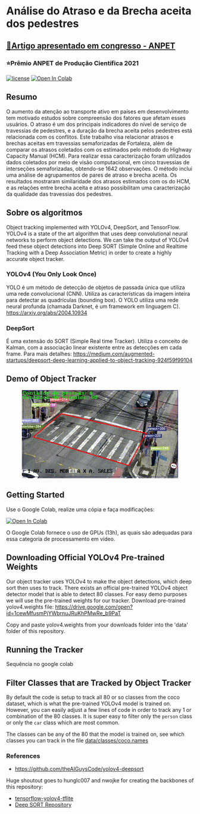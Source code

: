 # Análise do Atraso e da Brecha aceita dos pedestres
## [📃Artigo apresentado em congresso - ANPET](https://www.anpet.org.br/anais35/documentos/2021/Tr%C3%A1fego%20Urbano%20e%20Rodovi%C3%A1rio/Tr%C3%A1fego%20Urbano/2_164_AC.pdf)
### ⭐Prêmio ANPET de Produção Científica 2021
[![license](https://img.shields.io/github/license/mashape/apistatus.svg)](LICENSE)
[![Open In Colab](https://colab.research.google.com/assets/colab-badge.svg)](https://colab.research.google.com/drive/1Kqat0dcnQ5gOfvARZZtrsh1inDq_i1Hx?usp=sharing)

## Resumo
O aumento da atenção ao transporte ativo em países em desenvolvimento tem motivado estudos sobre compreensão dos fatores que afetam esses usuários. O atraso é um dos principais indicadores do nível de serviço de travessias de pedestres, e a duração da brecha aceita pelos pedestres está relacionada com os conflitos. Este trabalho visa relacionar atrasos e brechas aceitas em travessias semaforizadas de Fortaleza, além de comparar os atrasos coletados com os estimados pelo método do Highway Capacity Manual (HCM). Para realizar essa caracterização foram utilizados dados coletados por meio de visão computacional, em cinco travessias de interseções semaforizadas, obtendo-se 1642 observações. O método inclui uma análise de agrupamentos de pares de atraso e brecha aceita. Os resultados mostraram similaridade dos atrasos estimados com os do HCM, e as relações entre brecha aceita e atraso possibilitam uma caracterização da qualidade das travessias dos pedestres. 

## Sobre os algoritmos 
Object tracking implemented with YOLOv4, DeepSort, and TensorFlow. YOLOv4 is a state of the art algorithm that uses deep convolutional neural networks to perform object detections. We can take the output of YOLOv4 feed these object detections into Deep SORT (Simple Online and Realtime Tracking with a Deep Association Metric) in order to create a highly accurate object tracker.

### YOLOv4 (You Only Look Once) 

YOLO é um método de detecção de objetos de passada única que utiliza uma rede convolucional (CNN). Utiliza as características da imagem inteira para detectar as quadrículas (bounding box). O YOLO utiliza uma rede neural profunda (chamada Darknet, é um framework em linguagem C). https://arxiv.org/abs/2004.10934

### DeepSort

É uma extensão do SORT (Simple Real time Tracker). Utiliza o conceito de Kalman, com a associação linear existente entre as detecções em cada frame. Para mais detalhes:
https://medium.com/augmented-startups/deepsort-deep-learning-applied-to-object-tracking-924f59f99104

## Demo of Object Tracker
<p align="center"><img src="data/helpers/ex_cut.gif"\></p>

## Getting Started
Use o Google Colab, realize uma cópia e faça modificações:

[![Open In Colab](https://colab.research.google.com/assets/colab-badge.svg)](https://colab.research.google.com/drive/1Kqat0dcnQ5gOfvARZZtrsh1inDq_i1Hx?usp=sharing)

O Google Colab fornece o uso de GPUs (13h), as quais são adequadas para essa categoria de processamento em vídeo.

## Downloading Official YOLOv4 Pre-trained Weights
Our object tracker uses YOLOv4 to make the object detections, which deep sort then uses to track. There exists an official pre-trained YOLOv4 object detector model that is able to detect 80 classes. For easy demo purposes we will use the pre-trained weights for our tracker.
Download pre-trained yolov4.weights file: https://drive.google.com/open?id=1cewMfusmPjYWbrnuJRuKhPMwRe_b9PaT

Copy and paste yolov4.weights from your downloads folder into the 'data' folder of this repository.

## Running the Tracker
Sequência no google colab

## Filter Classes that are Tracked by Object Tracker
By default the code is setup to track all 80 or so classes from the coco dataset, which is what the pre-trained YOLOv4 model is trained on. However, you can easily adjust a few lines of code in order to track any 1 or combination of the 80 classes. It is super easy to filter only the ``person`` class or only the ``car`` class which are most common.

The classes can be any of the 80 that the model is trained on, see which classes you can track in the file [data/classes/coco.names](https://github.com/theAIGuysCode/yolov4-deepsort/blob/master/data/classes/coco.names)



### References  
  * https://github.com/theAIGuysCode/yolov4-deepsort
   
   Huge shoutout goes to hunglc007 and nwojke for creating the backbones of this repository:
  * [tensorflow-yolov4-tflite](https://github.com/hunglc007/tensorflow-yolov4-tflite)
  * [Deep SORT Repository](https://github.com/nwojke/deep_sort)

